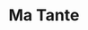 ---
layout: painting
id: 15
title: "Ma Tante"
thumbnail: "TanteSmall.jpg"
image: "Tante.jpg"
teaser: "Watercolour ."
description: "From a photograph taken by Terry of my Aunt Evelyne visiting us in Tunisia.
The picture is hanging on her appartment wall in Montpellier."
---